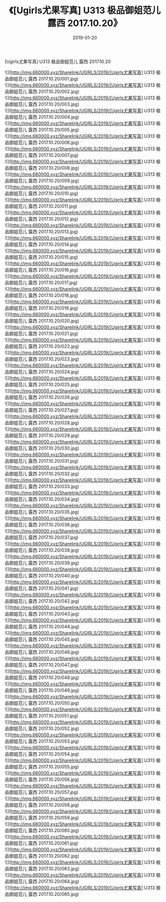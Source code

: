 ﻿---
layout: post
title:  《[Ugirls尤果写真] U313 极品御姐范儿 露西 2017.10.20》
date:   2019-01-20
img: http://img.660000.xyz/Sharelink/UGIRLS/2019/[Ugirls尤果写真] U313 极品御姐范儿 露西 2017.10.20/000.jpg
categories: [美女, 清纯, 唯美]
---

[Ugirls尤果写真] U313 极品御姐范儿 露西 2017.10.20

 ![](http://img.660000.xyz/Sharelink/UGIRLS/2019/[Ugirls尤果写真] U313 极品御姐范儿 露西 2017.10.20/001.jpg) <br>![](http://img.660000.xyz/Sharelink/UGIRLS/2019/[Ugirls尤果写真] U313 极品御姐范儿 露西 2017.10.20/002.jpg) <br>![](http://img.660000.xyz/Sharelink/UGIRLS/2019/[Ugirls尤果写真] U313 极品御姐范儿 露西 2017.10.20/003.jpg) <br>![](http://img.660000.xyz/Sharelink/UGIRLS/2019/[Ugirls尤果写真] U313 极品御姐范儿 露西 2017.10.20/004.jpg) <br>![](http://img.660000.xyz/Sharelink/UGIRLS/2019/[Ugirls尤果写真] U313 极品御姐范儿 露西 2017.10.20/005.jpg) <br>![](http://img.660000.xyz/Sharelink/UGIRLS/2019/[Ugirls尤果写真] U313 极品御姐范儿 露西 2017.10.20/006.jpg) <br>![](http://img.660000.xyz/Sharelink/UGIRLS/2019/[Ugirls尤果写真] U313 极品御姐范儿 露西 2017.10.20/007.jpg) <br>![](http://img.660000.xyz/Sharelink/UGIRLS/2019/[Ugirls尤果写真] U313 极品御姐范儿 露西 2017.10.20/008.jpg) <br>![](http://img.660000.xyz/Sharelink/UGIRLS/2019/[Ugirls尤果写真] U313 极品御姐范儿 露西 2017.10.20/009.jpg) <br>![](http://img.660000.xyz/Sharelink/UGIRLS/2019/[Ugirls尤果写真] U313 极品御姐范儿 露西 2017.10.20/010.jpg) <br>![](http://img.660000.xyz/Sharelink/UGIRLS/2019/[Ugirls尤果写真] U313 极品御姐范儿 露西 2017.10.20/011.jpg) <br>![](http://img.660000.xyz/Sharelink/UGIRLS/2019/[Ugirls尤果写真] U313 极品御姐范儿 露西 2017.10.20/012.jpg) <br>![](http://img.660000.xyz/Sharelink/UGIRLS/2019/[Ugirls尤果写真] U313 极品御姐范儿 露西 2017.10.20/013.jpg) <br>![](http://img.660000.xyz/Sharelink/UGIRLS/2019/[Ugirls尤果写真] U313 极品御姐范儿 露西 2017.10.20/014.jpg) <br>![](http://img.660000.xyz/Sharelink/UGIRLS/2019/[Ugirls尤果写真] U313 极品御姐范儿 露西 2017.10.20/015.jpg) <br>![](http://img.660000.xyz/Sharelink/UGIRLS/2019/[Ugirls尤果写真] U313 极品御姐范儿 露西 2017.10.20/016.jpg) <br>![](http://img.660000.xyz/Sharelink/UGIRLS/2019/[Ugirls尤果写真] U313 极品御姐范儿 露西 2017.10.20/017.jpg) <br>![](http://img.660000.xyz/Sharelink/UGIRLS/2019/[Ugirls尤果写真] U313 极品御姐范儿 露西 2017.10.20/018.jpg) <br>![](http://img.660000.xyz/Sharelink/UGIRLS/2019/[Ugirls尤果写真] U313 极品御姐范儿 露西 2017.10.20/019.jpg) <br>![](http://img.660000.xyz/Sharelink/UGIRLS/2019/[Ugirls尤果写真] U313 极品御姐范儿 露西 2017.10.20/020.jpg) <br>![](http://img.660000.xyz/Sharelink/UGIRLS/2019/[Ugirls尤果写真] U313 极品御姐范儿 露西 2017.10.20/021.jpg) <br>![](http://img.660000.xyz/Sharelink/UGIRLS/2019/[Ugirls尤果写真] U313 极品御姐范儿 露西 2017.10.20/022.jpg) <br>![](http://img.660000.xyz/Sharelink/UGIRLS/2019/[Ugirls尤果写真] U313 极品御姐范儿 露西 2017.10.20/023.jpg) <br>![](http://img.660000.xyz/Sharelink/UGIRLS/2019/[Ugirls尤果写真] U313 极品御姐范儿 露西 2017.10.20/024.jpg) <br>![](http://img.660000.xyz/Sharelink/UGIRLS/2019/[Ugirls尤果写真] U313 极品御姐范儿 露西 2017.10.20/025.jpg) <br>![](http://img.660000.xyz/Sharelink/UGIRLS/2019/[Ugirls尤果写真] U313 极品御姐范儿 露西 2017.10.20/026.jpg) <br>![](http://img.660000.xyz/Sharelink/UGIRLS/2019/[Ugirls尤果写真] U313 极品御姐范儿 露西 2017.10.20/027.jpg) <br>![](http://img.660000.xyz/Sharelink/UGIRLS/2019/[Ugirls尤果写真] U313 极品御姐范儿 露西 2017.10.20/028.jpg) <br>![](http://img.660000.xyz/Sharelink/UGIRLS/2019/[Ugirls尤果写真] U313 极品御姐范儿 露西 2017.10.20/029.jpg) <br>![](http://img.660000.xyz/Sharelink/UGIRLS/2019/[Ugirls尤果写真] U313 极品御姐范儿 露西 2017.10.20/030.jpg) <br>![](http://img.660000.xyz/Sharelink/UGIRLS/2019/[Ugirls尤果写真] U313 极品御姐范儿 露西 2017.10.20/031.jpg) <br>![](http://img.660000.xyz/Sharelink/UGIRLS/2019/[Ugirls尤果写真] U313 极品御姐范儿 露西 2017.10.20/032.jpg) <br>![](http://img.660000.xyz/Sharelink/UGIRLS/2019/[Ugirls尤果写真] U313 极品御姐范儿 露西 2017.10.20/033.jpg) <br>![](http://img.660000.xyz/Sharelink/UGIRLS/2019/[Ugirls尤果写真] U313 极品御姐范儿 露西 2017.10.20/034.jpg) <br>![](http://img.660000.xyz/Sharelink/UGIRLS/2019/[Ugirls尤果写真] U313 极品御姐范儿 露西 2017.10.20/035.jpg) <br>![](http://img.660000.xyz/Sharelink/UGIRLS/2019/[Ugirls尤果写真] U313 极品御姐范儿 露西 2017.10.20/036.jpg) <br>![](http://img.660000.xyz/Sharelink/UGIRLS/2019/[Ugirls尤果写真] U313 极品御姐范儿 露西 2017.10.20/037.jpg) <br>![](http://img.660000.xyz/Sharelink/UGIRLS/2019/[Ugirls尤果写真] U313 极品御姐范儿 露西 2017.10.20/038.jpg) <br>![](http://img.660000.xyz/Sharelink/UGIRLS/2019/[Ugirls尤果写真] U313 极品御姐范儿 露西 2017.10.20/039.jpg) <br>![](http://img.660000.xyz/Sharelink/UGIRLS/2019/[Ugirls尤果写真] U313 极品御姐范儿 露西 2017.10.20/040.jpg) <br>![](http://img.660000.xyz/Sharelink/UGIRLS/2019/[Ugirls尤果写真] U313 极品御姐范儿 露西 2017.10.20/041.jpg) <br>![](http://img.660000.xyz/Sharelink/UGIRLS/2019/[Ugirls尤果写真] U313 极品御姐范儿 露西 2017.10.20/042.jpg) <br>![](http://img.660000.xyz/Sharelink/UGIRLS/2019/[Ugirls尤果写真] U313 极品御姐范儿 露西 2017.10.20/043.jpg) <br>![](http://img.660000.xyz/Sharelink/UGIRLS/2019/[Ugirls尤果写真] U313 极品御姐范儿 露西 2017.10.20/044.jpg) <br>![](http://img.660000.xyz/Sharelink/UGIRLS/2019/[Ugirls尤果写真] U313 极品御姐范儿 露西 2017.10.20/045.jpg) <br>![](http://img.660000.xyz/Sharelink/UGIRLS/2019/[Ugirls尤果写真] U313 极品御姐范儿 露西 2017.10.20/046.jpg) <br>![](http://img.660000.xyz/Sharelink/UGIRLS/2019/[Ugirls尤果写真] U313 极品御姐范儿 露西 2017.10.20/047.jpg) <br>![](http://img.660000.xyz/Sharelink/UGIRLS/2019/[Ugirls尤果写真] U313 极品御姐范儿 露西 2017.10.20/048.jpg) <br>![](http://img.660000.xyz/Sharelink/UGIRLS/2019/[Ugirls尤果写真] U313 极品御姐范儿 露西 2017.10.20/049.jpg) <br>![](http://img.660000.xyz/Sharelink/UGIRLS/2019/[Ugirls尤果写真] U313 极品御姐范儿 露西 2017.10.20/050.jpg) <br>![](http://img.660000.xyz/Sharelink/UGIRLS/2019/[Ugirls尤果写真] U313 极品御姐范儿 露西 2017.10.20/051.jpg) <br>![](http://img.660000.xyz/Sharelink/UGIRLS/2019/[Ugirls尤果写真] U313 极品御姐范儿 露西 2017.10.20/052.jpg) <br>![](http://img.660000.xyz/Sharelink/UGIRLS/2019/[Ugirls尤果写真] U313 极品御姐范儿 露西 2017.10.20/053.jpg) <br>![](http://img.660000.xyz/Sharelink/UGIRLS/2019/[Ugirls尤果写真] U313 极品御姐范儿 露西 2017.10.20/054.jpg) <br>![](http://img.660000.xyz/Sharelink/UGIRLS/2019/[Ugirls尤果写真] U313 极品御姐范儿 露西 2017.10.20/055.jpg) <br>![](http://img.660000.xyz/Sharelink/UGIRLS/2019/[Ugirls尤果写真] U313 极品御姐范儿 露西 2017.10.20/056.jpg) <br>![](http://img.660000.xyz/Sharelink/UGIRLS/2019/[Ugirls尤果写真] U313 极品御姐范儿 露西 2017.10.20/057.jpg) <br>![](http://img.660000.xyz/Sharelink/UGIRLS/2019/[Ugirls尤果写真] U313 极品御姐范儿 露西 2017.10.20/058.jpg) <br>![](http://img.660000.xyz/Sharelink/UGIRLS/2019/[Ugirls尤果写真] U313 极品御姐范儿 露西 2017.10.20/059.jpg) <br>![](http://img.660000.xyz/Sharelink/UGIRLS/2019/[Ugirls尤果写真] U313 极品御姐范儿 露西 2017.10.20/060.jpg) <br>![](http://img.660000.xyz/Sharelink/UGIRLS/2019/[Ugirls尤果写真] U313 极品御姐范儿 露西 2017.10.20/061.jpg) <br>![](http://img.660000.xyz/Sharelink/UGIRLS/2019/[Ugirls尤果写真] U313 极品御姐范儿 露西 2017.10.20/062.jpg) <br>![](http://img.660000.xyz/Sharelink/UGIRLS/2019/[Ugirls尤果写真] U313 极品御姐范儿 露西 2017.10.20/063.jpg) <br>![](http://img.660000.xyz/Sharelink/UGIRLS/2019/[Ugirls尤果写真] U313 极品御姐范儿 露西 2017.10.20/064.jpg) <br>![](http://img.660000.xyz/Sharelink/UGIRLS/2019/[Ugirls尤果写真] U313 极品御姐范儿 露西 2017.10.20/065.jpg) <br>